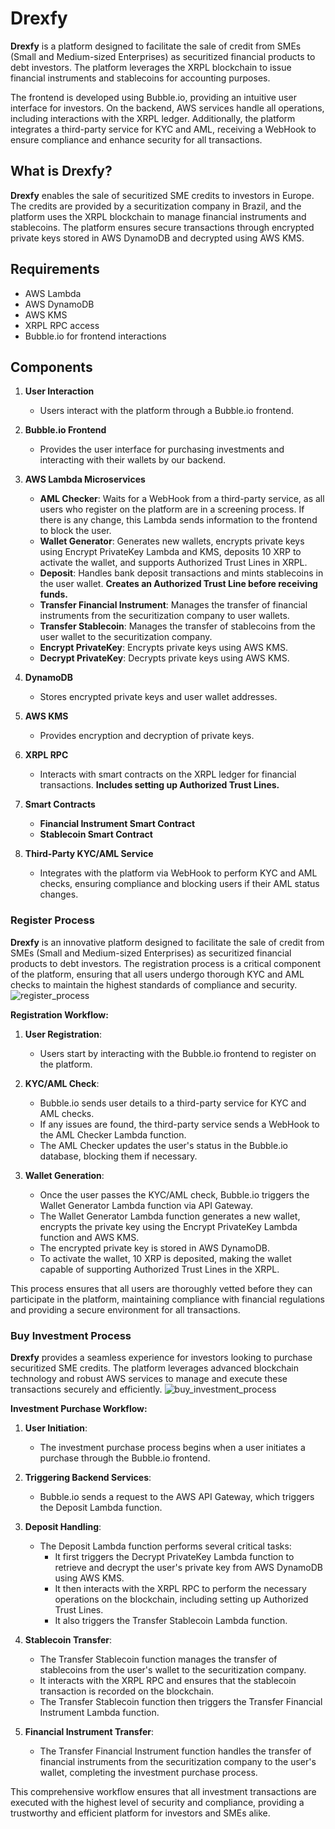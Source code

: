 # Drexfy

**Drexfy** is a platform designed to facilitate the sale of credit from SMEs (Small and Medium-sized Enterprises) as securitized financial products to debt investors. The platform leverages the XRPL blockchain to issue financial instruments and stablecoins for accounting purposes.

The frontend is developed using Bubble.io, providing an intuitive user interface for investors. On the backend, AWS services handle all operations, including interactions with the XRPL ledger. Additionally, the platform integrates a third-party service for KYC and AML, receiving a WebHook to ensure compliance and enhance security for all transactions.

## What is Drexfy?

**Drexfy** enables the sale of securitized SME credits to investors in Europe. The credits are provided by a securitization company in Brazil, and the platform uses the XRPL blockchain to manage financial instruments and stablecoins. The platform ensures secure transactions through encrypted private keys stored in AWS DynamoDB and decrypted using AWS KMS.

## Requirements

- AWS Lambda
- AWS DynamoDB
- AWS KMS
- XRPL RPC access
- Bubble.io for frontend interactions

## Components

1. **User Interaction**
   - Users interact with the platform through a Bubble.io frontend.
   
2. **Bubble.io Frontend**
   - Provides the user interface for purchasing investments and interacting with their wallets by our backend.

3. **AWS Lambda Microservices**
   - **AML Checker**: Waits for a WebHook from a third-party service, as all users who register on the platform are in a screening process. If there is any change, this Lambda sends information to the frontend to block the user.
   - **Wallet Generator**: Generates new wallets, encrypts private keys using Encrypt PrivateKey Lambda and KMS, deposits 10 XRP to activate the wallet, and supports Authorized Trust Lines in XRPL.
   - **Deposit**: Handles bank deposit transactions and mints stablecoins in the user wallet. **Creates an Authorized Trust Line before receiving funds.**
   - **Transfer Financial Instrument**: Manages the transfer of financial instruments from the securitization company to user wallets.
   - **Transfer Stablecoin**: Manages the transfer of stablecoins from the user wallet to the securitization company.
   - **Encrypt PrivateKey**: Encrypts private keys using AWS KMS.
   - **Decrypt PrivateKey**: Decrypts private keys using AWS KMS.

4. **DynamoDB**
   - Stores encrypted private keys and user wallet addresses.

5. **AWS KMS**
   - Provides encryption and decryption of private keys.

6. **XRPL RPC**
   - Interacts with smart contracts on the XRPL ledger for financial transactions. **Includes setting up Authorized Trust Lines.**

7. **Smart Contracts**
   - **Financial Instrument Smart Contract**
   - **Stablecoin Smart Contract**

8. **Third-Party KYC/AML Service**
   - Integrates with the platform via WebHook to perform KYC and AML checks, ensuring compliance and blocking users if their AML status changes.

### Register Process

**Drexfy** is an innovative platform designed to facilitate the sale of credit from SMEs (Small and Medium-sized Enterprises) as securitized financial products to debt investors. The registration process is a critical component of the platform, ensuring that all users undergo thorough KYC and AML checks to maintain the highest standards of compliance and security.
![register_process](https://github.com/hcaumo/Ripple/assets/65081463/9c7d5836-7983-4b94-ace5-787c565f125c)

**Registration Workflow:**

1. **User Registration**:
   - Users start by interacting with the Bubble.io frontend to register on the platform.
   
2. **KYC/AML Check**:
   - Bubble.io sends user details to a third-party service for KYC and AML checks.
   - If any issues are found, the third-party service sends a WebHook to the AML Checker Lambda function.
   - The AML Checker updates the user's status in the Bubble.io database, blocking them if necessary.
   
3. **Wallet Generation**:
   - Once the user passes the KYC/AML check, Bubble.io triggers the Wallet Generator Lambda function via API Gateway.
   - The Wallet Generator Lambda function generates a new wallet, encrypts the private key using the Encrypt PrivateKey Lambda function and AWS KMS.
   - The encrypted private key is stored in AWS DynamoDB.
   - To activate the wallet, 10 XRP is deposited, making the wallet capable of supporting Authorized Trust Lines in the XRPL.

This process ensures that all users are thoroughly vetted before they can participate in the platform, maintaining compliance with financial regulations and providing a secure environment for all transactions.

### Buy Investment Process

**Drexfy** provides a seamless experience for investors looking to purchase securitized SME credits. The platform leverages advanced blockchain technology and robust AWS services to manage and execute these transactions securely and efficiently.
![buy_investment_process](https://github.com/hcaumo/Ripple/assets/65081463/7ff73f5b-9f89-497c-a82f-6bf21db1da4a)

**Investment Purchase Workflow:**

1. **User Initiation**:
   - The investment purchase process begins when a user initiates a purchase through the Bubble.io frontend.

2. **Triggering Backend Services**:
   - Bubble.io sends a request to the AWS API Gateway, which triggers the Deposit Lambda function.

3. **Deposit Handling**:
   - The Deposit Lambda function performs several critical tasks:
     - It first triggers the Decrypt PrivateKey Lambda function to retrieve and decrypt the user's private key from AWS DynamoDB using AWS KMS.
     - It then interacts with the XRPL RPC to perform the necessary operations on the blockchain, including setting up Authorized Trust Lines.
     - It also triggers the Transfer Stablecoin Lambda function.

4. **Stablecoin Transfer**:
   - The Transfer Stablecoin function manages the transfer of stablecoins from the user's wallet to the securitization company.
   - It interacts with the XRPL RPC and ensures that the stablecoin transaction is recorded on the blockchain.
   - The Transfer Stablecoin function then triggers the Transfer Financial Instrument Lambda function.

5. **Financial Instrument Transfer**:
   - The Transfer Financial Instrument function handles the transfer of financial instruments from the securitization company to the user's wallet, completing the investment purchase process.

This comprehensive workflow ensures that all investment transactions are executed with the highest level of security and compliance, providing a trustworthy and efficient platform for investors and SMEs alike.
